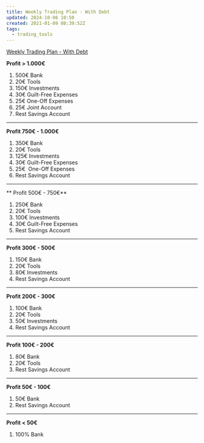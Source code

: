 ```yaml
---
title: Weekly Trading Plan - With Debt
updated: 2024-10-06 10:50
created: 2021-01-09 08:39:52Z
tags:
  - trading_tools
---
```


[Weekly Trading Plan - With Debt](https://docs.google.com/spreadsheets/d/11NSnMfBw9L5yjWapVHfZe6g18CeYDeYSDM9_euoGHqI/edit?usp=sharing)

**Profit > 1.000€**

1. 500€ Bank
2. 20€ Tools
3. 150€ Investments
4. 30€ Guilt-Free Expenses
5. 25€ One-Off Expenses
6. 25€ Joint Account
7. Rest Savings Account

* * *

**Profit 750€ - 1.000€**

1. 350€ Bank
2. 20€ Tools
3. 125€ Investments
4. 30€ Guilt-Free Expenses
5. 25€  One-Off Expenses
6. Rest Savings Account

* * *

** Profit 500€ - 750€**

1. 250€ Bank
2. 20€ Tools
3. 100€ Investments
4. 30€ Guilt-Free Expenses
5. Rest Savings Account

* * *

**Profit 300€ - 500€**

1. 150€ Bank
2. 20€ Tools
3. 80€ Investments
4. Rest Savings Account

* * *

**Profit 200€ - 300€**

1. 100€ Bank
2. 20€ Tools
3. 50€ Investments
4. Rest Savings Account

* * *

**Profit 100€ - 200€**

1. 80€ Bank
2. 20€ Tools
3. Rest Savings Account

* * *

**Profit 50€ - 100€**

1. 50€ Bank
2. Rest Savings Account

* * *

**Profit < 50€**

1. 100% Bank